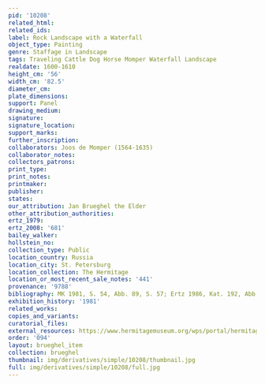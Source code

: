 ```yaml
---
pid: '10208'
related_html: 
related_ids: 
label: Rock Landscape with a Waterfall
object_type: Painting
genre: Staffage in Landscape
tags: Traveling Cattle Dog Horse Momper Waterfall Landscape
realdate: 1600-1610
height_cm: '56'
width_cm: '82.5'
diameter_cm: 
plate_dimensions: 
support: Panel
drawing_medium: 
signature: 
signature_location: 
support_marks: 
further_inscription: 
collaborators: Joos de Momper (1564-1635)
collaborator_notes: 
collectors_patrons: 
print_type: 
print_notes: 
printmaker: 
publisher: 
states: 
our_attribution: Jan Brueghel the Elder
other_attribution_authorities: 
ertz_1979: 
ertz_2008: '681'
bailey_walker: 
hollstein_no: 
collection_type: Public
location_country: Russia
location_city: St. Petersburg
location_collection: The Hermitage
location_or_most_recent_sale_notes: '441'
provenance: '9788'
bibliography: MK 1981, S. 54, Abb. 89, S. 57; Ertz 1986, Kat. 192, Abb. 16
exhibition_history: '1981'
related_works: 
copies_and_variants: 
curatorial_files: 
external_resources: https://www.hermitagemuseum.org/wps/portal/hermitage/digital-collection/01.+Paintings/48129/?lng=en
order: '094'
layout: brueghel_item
collection: brueghel
thumbnail: img/derivatives/simple/10208/thumbnail.jpg
full: img/derivatives/simple/10208/full.jpg
---
```

